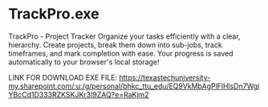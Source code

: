 # TrackPro.exe
TrackPro - Project Tracker Organize your tasks efficiently with a clear, hierarchy. Create projects, break them down into sub-jobs, track timeframes, and mark completion with ease. Your progress is saved automatically to your browser's local storage!



LINK FOR DOWNLOAD EXE FILE:
https://texastechuniversity-my.sharepoint.com/:u:/g/personal/bhkc_ttu_edu/EQ9VkMbAgPlFlHlsDn7WgiYBcCd1D333RZKSKJKr3I9ZAQ?e=RaKjm2
